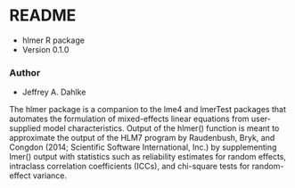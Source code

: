# README #

* hlmer R package
* Version 0.1.0

### Author ###
* Jeffrey A. Dahlke

The hlmer package is a companion to the lme4 and lmerTest packages that automates the formulation of mixed-effects linear equations from user-supplied model characteristics. Output of the hlmer() function is meant to approximate the output of the HLM7 program by Raudenbush, Bryk, and Congdon (2014; Scientific Software International, Inc.) by supplementing lmer() output with statistics such as reliability estimates for random effects, intraclass correlation coefficients (ICCs), and chi-square tests for random-effect variance.
